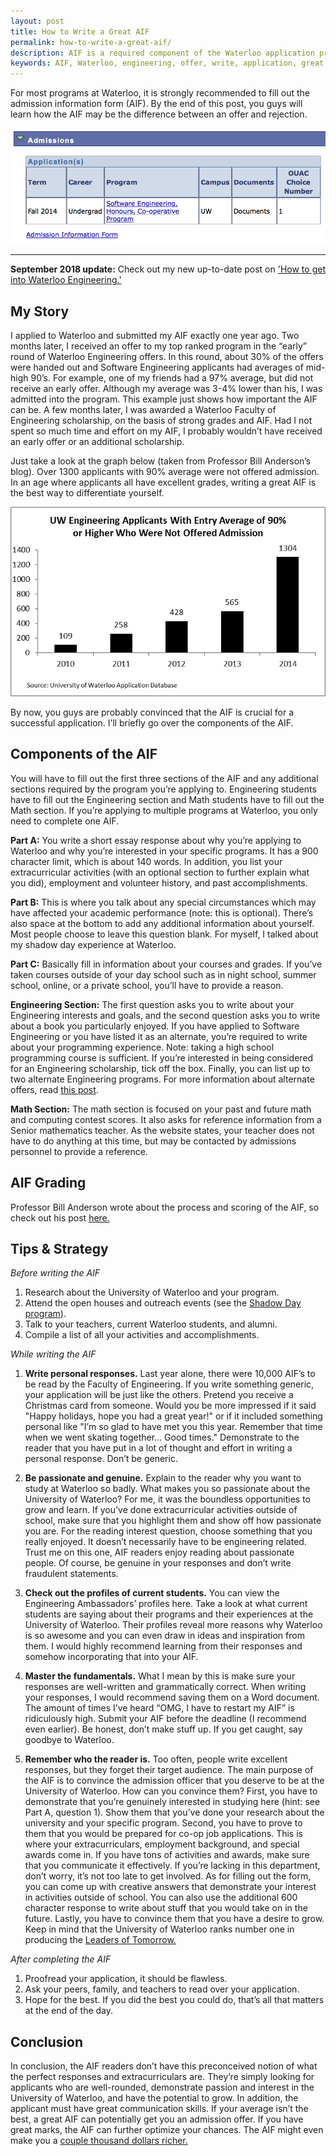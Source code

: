 ```yaml
---
layout: post
title: How to Write a Great AIF
permalink: how-to-write-a-great-aif/
description: AIF is a required component of the Waterloo application process. By the end of this post, you will learn how to write a great AIF to optimize your chances.
keywords: AIF, Waterloo, engineering, offer, write, application, great
---
```


For most programs at Waterloo, it is strongly recommended to fill out the admission information form (AIF). By the end of this post, you guys will learn how the AIF may be the difference between an offer and rejection.

![aif](/assets/aif-cover.png)

<!--more-->

---

**September 2018 update:** Check out my new up-to-date post on ['How to get into Waterloo Engineering.'](/how-to-get-into-waterloo-engineering)

## My Story

I applied to Waterloo and submitted my AIF exactly one year ago. Two months later, I received an offer to my top ranked program in the “early” round of Waterloo Engineering offers. In this round, about 30% of the offers were handed out and Software Engineering applicants had averages of mid-high 90’s. For example, one of my friends had a 97% average, but did not receive an early offer. Although my average was 3-4% lower than his, I was admitted into the program. This example just shows how important the AIF can be. A few months later, I was awarded a Waterloo Faculty of Engineering scholarship, on the basis of strong grades and AIF. Had I not spent so much time and effort on my AIF, I probably wouldn’t have received an early offer or an additional scholarship.

Just take a look at the graph below (taken from Professor Bill Anderson’s blog). Over 1300 applicants with 90% average were not offered admission. In an age where applicants all have excellent grades, writing a great AIF is the best way to differentiate yourself.

![aif unadmitted](/assets/aif-unadmitted.png)

By now, you guys are probably convinced that the AIF is crucial for a successful application. I’ll briefly go over the components of the AIF.

## Components of the AIF

You will have to fill out the first three sections of the AIF and any additional sections required by the program you’re applying to. Engineering students have to fill out the Engineering section and Math students have to fill out the Math section. If you’re applying to multiple programs at Waterloo, you only need to complete one AIF. 

**Part A:** You write a short essay response about why you’re applying to Waterloo and why you’re interested in your specific programs. It has a 900 character limit, which is about 140 words. In addition, you list your extracurricular activities (with an optional section to further explain what you did), employment and volunteer history, and past accomplishments.

**Part B:** This is where you talk about any special circumstances which may have affected your academic performance (note: this is optional). There’s also space at the bottom to add any additional information about yourself. Most people choose to leave this question blank. For myself, I talked about my shadow day experience at Waterloo.

**Part C:** Basically fill in information about your courses and grades. If you’ve taken courses outside of your day school such as in night school, summer school, online, or a private school, you’ll have to provide a reason.

**Engineering Section:** The first question asks you to write about your Engineering interests and goals, and the second question asks you to write about a book you particularly enjoyed. If you have applied to Software Engineering or you have listed it as an alternate, you’re required to write about your programming experience. Note: taking a high school programming course is sufficient. If you’re interested in being considered for an Engineering scholarship, tick off the box. Finally, you can list up to two alternate Engineering programs. For more information about alternate offers, read [this post](https://profbillanderson.wordpress.com/2014/05/08/considering-an-alternate-offer-2014/).

**Math Section:** The math section is focused on your past and future math and computing contest scores. It also asks for reference information from a Senior mathematics teacher. As the website states, your teacher does not have to do anything at this time, but may be contacted by admissions personnel to provide a reference.

## AIF Grading

Professor Bill Anderson wrote about the process and scoring of the AIF, so check out his post [here.](https://profbillanderson.wordpress.com/2014/01/04/scoring-your-aif/)

## Tips & Strategy

*Before writing the AIF*

1. Research about the University of Waterloo and your program.
1. Attend the open houses and outreach events (see the [Shadow Day program](https://uwaterloo.ca/engineering-student-ambassadors/shadow-program)).
1. Talk to your teachers, current Waterloo students, and alumni.
1. Compile a list of all your activities and accomplishments.

*While writing the AIF*

1. **Write personal responses.** Last year alone, there were 10,000 AIF’s to be read by the Faculty of Engineering. If you write something generic, your application will be just like the others. Pretend you receive a Christmas card from someone. Would you be more impressed if it said "Happy holidays, hope you had a great year!" or if it included something personal like "I’m so glad to have met you this year. Remember that time when we went skating together… Good times." Demonstrate to the reader that you have put in a lot of thought and effort in writing a personal response. Don’t be generic.

1. **Be passionate and genuine.** Explain to the reader why you want to study at Waterloo so badly. What makes you so passionate about the University of Waterloo? For me, it was the boundless opportunities to grow and learn. If you’ve done extracurricular activities outside of school, make sure that you highlight them and show off how passionate you are. For the reading interest question, choose something that you really enjoyed. It doesn’t necessarily have to be engineering related. Trust me on this one, AIF readers enjoy reading about passionate people. Of course, be genuine in your responses and don’t write fraudulent statements.

1. **Check out the profiles of current students.** You can view the Engineering Ambassadors’ profiles here. Take a look at what current students are saying about their programs and their experiences at the University of Waterloo. Their profiles reveal more reasons why Waterloo is so awesome and you can even draw in ideas and inspiration from them. I would highly recommend learning from their responses and somehow incorporating that into your AIF.

1. **Master the fundamentals.** What I mean by this is make sure your responses are well-written and grammatically correct. When writing your responses, I would recommend saving them on a Word document. The amount of times I’ve heard “OMG, I have to restart my AIF” is ridiculously high. Submit your AIF before the deadline (I recommend even earlier). Be honest, don’t make stuff up. If you get caught, say goodbye to Waterloo.

1. **Remember who the reader is.** Too often, people write excellent responses, but they forget their target audience. The main purpose of the AIF is to convince the admission officer that you deserve to be at the University of Waterloo. How can you convince them? First, you have to demonstrate that you’re genuinely interested in studying here (hint: see Part A, question 1). Show them that you’ve done your research about the university and your specific program. Second, you have to prove to them that you would be prepared for co-op job applications. This is where your extracurriculars, employment background, and special awards come in. If you have tons of activities and awards, make sure that you communicate it effectively. If you’re lacking in this department, don’t worry, it’s not too late to get involved. As for filling out the form, you can come up with creative answers that demonstrate your interest in activities outside of school. You can also use the additional 600 character response to write about stuff that you would take on in the future. Lastly, you have to convince them that you have a desire to grow. Keep in mind that the University of Waterloo ranks number one in producing the [Leaders of Tomorrow.](https://uwaterloo.ca/science/news/macleans-ranks-university-waterloo-best-overall-canada)

*After completing the AIF*

1. Proofread your application, it should be flawless.
1. Ask your peers, family, and teachers to read over your application.
1. Hope for the best. If you did the best you could do, that’s all that matters at the end of the day.

## Conclusion

In conclusion, the AIF readers don’t have this preconceived notion of what the perfect responses and extracurriculars are. They’re simply looking for applicants who are well-rounded, demonstrate passion and interest in the University of Waterloo, and have the potential to grow. In addition, the applicant must have great communication skills. If your average isn’t the best, a great AIF can potentially get you an admission offer. If you have great marks, the AIF can further optimize your chances. The AIF might even make you a [couple thousand dollars richer.](https://ugradcalendar.uwaterloo.ca/page/Entrance-Scholarships-and-Awards-for-Engineering)
